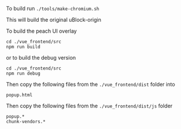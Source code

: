 To build run `./tools/make-chromium.sh`

This will build the original uBlock-origin

To build the peach UI overlay
```
cd ./vue_frontend/src
npm run build
```

or to build the debug version
```
cd ./vue_frontend/src
npm run debug
```

Then copy the following files from the `./vue_frontend/dist` folder into 

```
popup.html
```

Then copy the following files from the `./vue_frontend/dist/js` folder

```
popup.*
chunk-vendors.*
```


